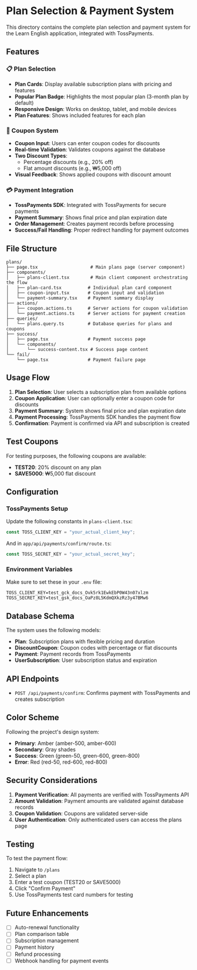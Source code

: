 # Plan Selection & Payment System

This directory contains the complete plan selection and payment system for the Learn English application, integrated with TossPayments.

## Features

### 📋 Plan Selection

- **Plan Cards**: Display available subscription plans with pricing and features
- **Popular Plan Badge**: Highlights the most popular plan (3-month plan by default)
- **Responsive Design**: Works on desktop, tablet, and mobile devices
- **Plan Features**: Shows included features for each plan

### 🎫 Coupon System

- **Coupon Input**: Users can enter coupon codes for discounts
- **Real-time Validation**: Validates coupons against the database
- **Two Discount Types**:
  - Percentage discounts (e.g., 20% off)
  - Flat amount discounts (e.g., ₩5,000 off)
- **Visual Feedback**: Shows applied coupons with discount amount

### 💳 Payment Integration

- **TossPayments SDK**: Integrated with TossPayments for secure payments
- **Payment Summary**: Shows final price and plan expiration date
- **Order Management**: Creates payment records before processing
- **Success/Fail Handling**: Proper redirect handling for payment outcomes

## File Structure

```
plans/
├── page.tsx                    # Main plans page (server component)
├── components/
│   ├── plans-client.tsx        # Main client component orchestrating the flow
│   ├── plan-card.tsx          # Individual plan card component
│   ├── coupon-input.tsx       # Coupon input and validation
│   └── payment-summary.tsx    # Payment summary display
├── actions/
│   ├── coupon.actions.ts      # Server actions for coupon validation
│   └── payment.actions.ts     # Server actions for payment creation
├── queries/
│   └── plans.query.ts         # Database queries for plans and coupons
├── success/
│   ├── page.tsx               # Payment success page
│   └── components/
│       └── success-content.tsx # Success page content
└── fail/
    └── page.tsx               # Payment failure page
```

## Usage Flow

1. **Plan Selection**: User selects a subscription plan from available options
2. **Coupon Application**: User can optionally enter a coupon code for discounts
3. **Payment Summary**: System shows final price and plan expiration date
4. **Payment Processing**: TossPayments SDK handles the payment flow
5. **Confirmation**: Payment is confirmed via API and subscription is created

## Test Coupons

For testing purposes, the following coupons are available:

- **TEST20**: 20% discount on any plan
- **SAVE5000**: ₩5,000 flat discount

## Configuration

### TossPayments Setup

Update the following constants in `plans-client.tsx`:

```typescript
const TOSS_CLIENT_KEY = "your_actual_client_key";
```

And in `app/api/payments/confirm/route.ts`:

```typescript
const TOSS_SECRET_KEY = "your_actual_secret_key";
```

### Environment Variables

Make sure to set these in your `.env` file:

```env
TOSS_CLIENT_KEY=test_gck_docs_Ovk5rk1EwkEbP0W43n07xlzm
TOSS_SECRET_KEY=test_gsk_docs_OaPz8L5KdmQXkzRz3y47BMw6
```

## Database Schema

The system uses the following models:

- **Plan**: Subscription plans with flexible pricing and duration
- **DiscountCoupon**: Coupon codes with percentage or flat discounts
- **Payment**: Payment records from TossPayments
- **UserSubscription**: User subscription status and expiration

## API Endpoints

- `POST /api/payments/confirm`: Confirms payment with TossPayments and creates subscription

## Color Scheme

Following the project's design system:

- **Primary**: Amber (amber-500, amber-600)
- **Secondary**: Gray shades
- **Success**: Green (green-50, green-600, green-800)
- **Error**: Red (red-50, red-600, red-800)

## Security Considerations

1. **Payment Verification**: All payments are verified with TossPayments API
2. **Amount Validation**: Payment amounts are validated against database records
3. **Coupon Validation**: Coupons are validated server-side
4. **User Authentication**: Only authenticated users can access the plans page

## Testing

To test the payment flow:

1. Navigate to `/plans`
2. Select a plan
3. Enter a test coupon (TEST20 or SAVE5000)
4. Click "Confirm Payment"
5. Use TossPayments test card numbers for testing

## Future Enhancements

- [ ] Auto-renewal functionality
- [ ] Plan comparison table
- [ ] Subscription management
- [ ] Payment history
- [ ] Refund processing
- [ ] Webhook handling for payment events
